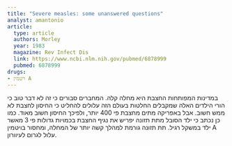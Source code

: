```yaml
---
title: "Severe measles: some unanswered questions"
analyst: amantonio
article:
  type: article
  authors: Morley
  year: 1983
  magazine: Rev Infect Dis
  link: https://www.ncbi.nlm.nih.gov/pubmed/6878999
  pubmed: 6878999
drugs:
- ויטמין A
---
```


במדינות המפותחות החצבת היא מחלה קלה. המחברים סבורים כי זה לא דבר טוב כי הורי הילדים האלה שמקבלים החלטות בעולם הזה עלולים להחליט כי החיסון לחצבת לא ממש חשוב. אבל באפריקה מתים מחצבת פי 400 יותר, ולפיכך החיסון חשוב מאוד.
כמו כן נכתב כי ילד הסובל מתת תזונה יפריש את נגיף החצבת בכמויות גדולות פי 3 מאשר ילד במשקל רגיל. תת תזונה גורמת למהלך קשה יותר של המחלה, ומחסור בויטמין A עלול לגרום לעיוורון.

